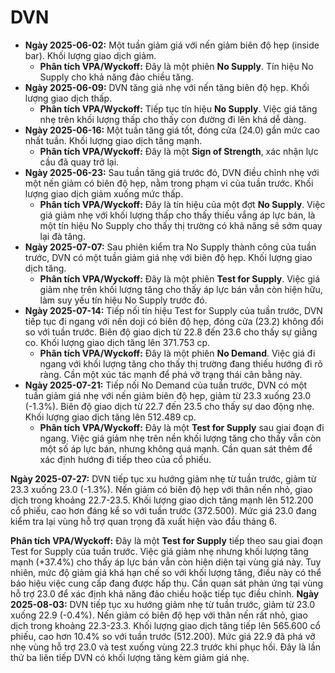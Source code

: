 # DVN

- **Ngày 2025-06-02:** Một tuần giảm giá với nến giảm biên độ hẹp (inside bar). Khối lượng giao dịch giảm.
    - **Phân tích VPA/Wyckoff:** Đây là một phiên **No Supply**. Tín hiệu No Supply cho khả năng đảo chiều tăng.
- **Ngày 2025-06-09:** DVN tăng giá nhẹ với nến tăng biên độ hẹp. Khối lượng giao dịch thấp.
    - **Phân tích VPA/Wyckoff:** Tiếp tục tín hiệu **No Supply**. Việc giá tăng nhẹ trên khối lượng thấp cho thấy con đường đi lên khá dễ dàng.
- **Ngày 2025-06-16:** Một tuần tăng giá tốt, đóng cửa (24.0) gần mức cao nhất tuần. Khối lượng giao dịch tăng mạnh.
    - **Phân tích VPA/Wyckoff:** Đây là một **Sign of Strength**, xác nhận lực cầu đã quay trở lại.
- **Ngày 2025-06-23:** Sau tuần tăng giá trước đó, DVN điều chỉnh nhẹ với một nến giảm có biên độ hẹp, nằm trong phạm vi của tuần trước. Khối lượng giao dịch giảm xuống mức thấp.
    - **Phân tích VPA/Wyckoff:** Đây là tín hiệu của một đợt **No Supply**. Việc giá giảm nhẹ với khối lượng thấp cho thấy thiếu vắng áp lực bán, là một tín hiệu No Supply cho thấy thị trường có khả năng sẽ sớm quay lại đà tăng.
- **Ngày 2025-07-07:** Sau phiên kiểm tra No Supply thành công của tuần trước, DVN có một tuần giảm giá nhẹ với biên độ hẹp. Khối lượng giao dịch tăng.
    - **Phân tích VPA/Wyckoff:** Đây là một phiên **Test for Supply**. Việc giá giảm nhẹ trên khối lượng tăng cho thấy áp lực bán vẫn còn hiện hữu, làm suy yếu tín hiệu No Supply trước đó.
- **Ngày 2025-07-14:** Tiếp nối tín hiệu Test for Supply của tuần trước, DVN tiếp tục đi ngang với nến doji có biên độ hẹp, đóng cửa (23.2) không đổi so với tuần trước. Biên độ giao dịch từ 22.8 đến 23.6 cho thấy sự giằng co. Khối lượng giao dịch tăng lên 371.753 cp.
    - **Phân tích VPA/Wyckoff:** Đây là một phiên **No Demand**. Việc giá đi ngang với khối lượng tăng cho thấy thị trường đang thiếu hướng đi rõ ràng. Cần một xúc tác mạnh để phá vỡ trạng thái cân bằng này.
- **Ngày 2025-07-21:** Tiếp nối No Demand của tuần trước, DVN có một tuần giảm giá nhẹ với nến giảm biên độ hẹp, giảm từ 23.3 xuống 23.0 (-1.3%). Biên độ giao dịch từ 22.7 đến 23.5 cho thấy sự dao động nhẹ. Khối lượng giao dịch tăng lên 512.489 cp.
    - **Phân tích VPA/Wyckoff:** Đây là một **Test for Supply** sau giai đoạn đi ngang. Việc giá giảm nhẹ trên nền khối lượng tăng cho thấy vẫn còn một số áp lực bán, nhưng không quá mạnh. Cần quan sát thêm để xác định hướng đi tiếp theo của cổ phiếu.


**Ngày 2025-07-27:** DVN tiếp tục xu hướng giảm nhẹ từ tuần trước, giảm từ 23.3 xuống 23.0 (-1.3%). Nến giảm có biên độ hẹp với thân nến nhỏ, giao dịch trong khoảng 22.7-23.5. Khối lượng giao dịch tăng mạnh lên 512.200 cổ phiếu, cao hơn đáng kể so với tuần trước (372.500). Mức giá 23.0 đang kiểm tra lại vùng hỗ trợ quan trọng đã xuất hiện vào đầu tháng 6.

**Phân tích VPA/Wyckoff:** Đây là một **Test for Supply** tiếp theo sau giai đoạn Test for Supply của tuần trước. Việc giá giảm nhẹ nhưng khối lượng tăng mạnh (+37.4%) cho thấy áp lực bán vẫn còn hiện diện tại vùng giá này. Tuy nhiên, mức độ giảm giá khá hạn chế so với khối lượng tăng, điều này có thể báo hiệu việc cung cấp đang được hấp thụ. Cần quan sát phản ứng tại vùng hỗ trợ 23.0 để xác định khả năng đảo chiều hoặc tiếp tục điều chỉnh.
**Ngày 2025-08-03:**
DVN tiếp tục xu hướng giảm nhẹ từ tuần trước, giảm từ 23.0 xuống 22.9 (-0.4%). Nến giảm có biên độ hẹp với thân nến rất nhỏ, giao dịch trong khoảng 22.3-23.3. Khối lượng giao dịch tăng tiếp lên 565.600 cổ phiếu, cao hơn 10.4% so với tuần trước (512.200). Mức giá 22.9 đã phá vỡ nhẹ vùng hỗ trợ 23.0 và test xuống vùng 22.3 trước khi phục hồi. Đây là lần thứ ba liên tiếp DVN có khối lượng tăng kèm giảm giá nhẹ.
